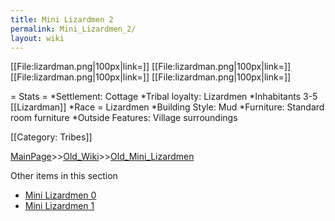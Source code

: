 ```yaml
---
title: Mini Lizardmen 2
permalink: Mini_Lizardmen_2/
layout: wiki
---
```

[[File:lizardman.png|100px|link=]]
[[File:lizardman.png|100px|link=]]
[[File:lizardman.png|100px|link=]]
[[File:lizardman.png|100px|link=]]

= Stats =
*Settlement: Cottage
*Tribal loyalty: Lizardmen
*Inhabitants 3-5 [[Lizardman]]
*Race = Lizardmen
*Building Style: Mud
*Furniture: Standard room furniture 
*Outside Features: Village surroundings 

[[Category: Tribes]]

[MainPage](/keeperrl_wiki/ "wikilink")>>[Old_Wiki](/keeperrl_wiki/Old_Wiki "wikilink")>>[Old_Mini_Lizardmen](/keeperrl_wiki/Old_Mini_Lizardmen "wikilink")

Other items in this section
-    [Mini Lizardmen 0](/keeperrl_wiki/Mini_Lizardmen_0 "wikilink")
-    [Mini Lizardmen 1](/keeperrl_wiki/Mini_Lizardmen_1 "wikilink")
